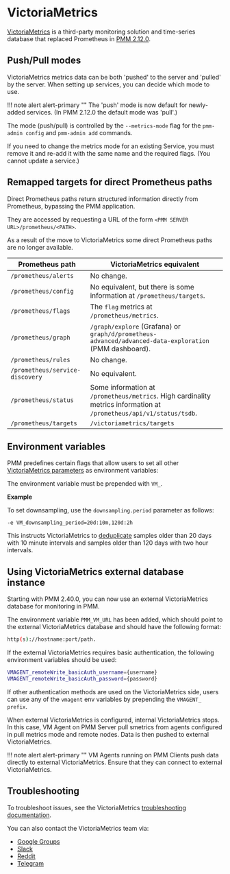 # VictoriaMetrics

[VictoriaMetrics](https://victoriametrics.github.io/) is a third-party monitoring solution and time-series database that replaced Prometheus in [PMM 2.12.0](../release-notes/2.12.0.md).

## Push/Pull modes

VictoriaMetrics metrics data can be both 'pushed' to the server and 'pulled' by the server. When setting up services, you can decide which mode to use.

!!! note alert alert-primary ""
    The 'push' mode is now default for newly-added services.
    (In PMM 2.12.0 the default mode was 'pull'.)

The mode (push/pull) is controlled by the `--metrics-mode` flag for the `pmm-admin config` and `pmm-admin add` commands.

If you need to change the metrics mode for an existing Service, you must remove it and re-add it with the same name and the required flags. (You cannot update a service.)

## Remapped targets for direct Prometheus paths

Direct Prometheus paths return structured information directly from Prometheus, bypassing the PMM application.

They are accessed by requesting a URL of the form `<PMM SERVER URL>/prometheus/<PATH>`.

As a result of the move to VictoriaMetrics some direct Prometheus paths are no longer available.

| Prometheus path                 | VictoriaMetrics equivalent
|---------------------------------|--------------------------------------------------------------------------------------------------------------------------
| `/prometheus/alerts`            | No change.
| `/prometheus/config`            | No equivalent, but there is some information at `/prometheus/targets`.
| `/prometheus/flags`             | The `flag` metrics at `/prometheus/metrics`.
| `/prometheus/graph`             | `/graph/explore` (Grafana) or `graph/d/prometheus-advanced/advanced-data-exploration` (PMM dashboard).
| `/prometheus/rules`             | No change.
| `/prometheus/service-discovery` | No equivalent.
| `/prometheus/status`            | Some information at `/prometheus/metrics`. High cardinality metrics information at `/prometheus/api/v1/status/tsdb`.
| `/prometheus/targets`           | `/victoriametrics/targets`



## Environment variables


PMM predefines certain flags that allow users to set all other [VictoriaMetrics parameters](https://docs.victoriametrics.com/#list-of-command-line-flags) as environment variables:

The environment variable must be prepended with `VM_`.

**Example**

To set downsampling, use the `downsampling.period` parameter as follows:

```
-e VM_downsampling_period=20d:10m,120d:2h
```

This instructs VictoriaMetrics to [deduplicate](https://docs.victoriametrics.com/#deduplication) samples older than 20 days with 10 minute intervals and samples older than 120 days with two hour intervals.

## Using VictoriaMetrics external database instance

Starting with PMM 2.40.0, you can now use an external VictoriaMetrics database for monitoring in PMM.

The environment variable `PMM_VM_URL` has been added, which should point to the external VictoriaMetrics database and should have the following format:

```sh
http(s)://hostname:port/path.
```

If the external VictoriaMetrics requires basic authentication, the following environment  variables should be used:

```sh
VMAGENT_remoteWrite_basicAuth_username={username}
VMAGENT_remoteWrite_basicAuth_password={password}
```
If other authentication methods are used on the VictoriaMetrics side, users can use any of the `vmagent` env variables by prepending the `VMAGENT_ prefix`.

When external VictoriaMetrics is configured, internal VictoriaMetrics stops. In this case, VM Agent on PMM Server pull smetrics from agents configured in pull metrics mode and remote nodes. Data is then pushed to external VictoriaMetrics.

!!! note alert alert-primary ""
    VM Agents running on PMM Clients push data directly to external VictoriaMetrics. 
    Ensure that they can connect to external VictoriaMetrics.

## Troubleshooting

To troubleshoot issues, see the VictoriaMetrics [troubleshooting documentation](https://victoriametrics.github.io/#troubleshooting).

You can also contact the VictoriaMetrics team via:

- [Google Groups](https://groups.google.com/forum/#!forum/victorametrics-users)
- [Slack](http://slack.victoriametrics.com/)
- [Reddit](https://www.reddit.com/r/VictoriaMetrics/)
- [Telegram](https://t.me/VictoriaMetrics_en)
